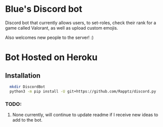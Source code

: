 # Blue's Discord bot

Discord bot that currently allows users, to set-roles, check their rank for a game called Valorant, as well as upload custom emojis.

Also welcomes new people to the server! :) 

# Bot Hosted on Heroku

## Installation

```bash
  mkdir DiscordBot
  python3 -m pip install -U git+https://github.com/Rapptz/discord.py
```

### TODO:

1. None currently, will continue to update readme if I receive new ideas to add to the bot. 

